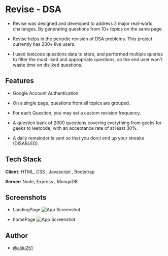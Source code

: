 
# Revise - DSA

- Revise was designed and developed to address 2 major real-world challenges. By generating questions from 10+ topics on the same page.

- Revise helps in the periodic revision of DSA problems. This project currently has 200+ live users.

- I used leetcode questions data to store, and performed multiple queries to filter the most liked and appropriate questions, so the end user won't waste time on disliked questions.

## Features

- Google Account Authentication

- On a single page, questions from all topics are grouped.

- For each Question, you may set a custom revision frequency.

- A question bank of 2000 questions covering everything from geeks for geeks to leetcode, with an acceptance rate of at least 30%.

- A daily remainder is sent so that you don;t end up your streaks (DISABLED).

## Tech Stack

**Client:** HTML, CSS , Javascript , Bootstrap

**Server:** Node, Express , MongoDB


## Screenshots
- LandingPage
![App Screenshot](https://github.com/akki251/ReviseDSA/blob/master/LandingPage.png)

- homePage
![App Screenshot](https://github.com/akki251/ReviseDSA/blob/master/homePageRevised.png)



  
## Author

- [@akki251](https://github.com/akki251)

